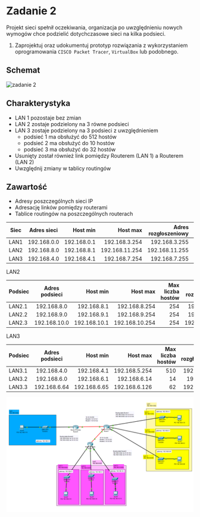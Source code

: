 # Zadanie 2

Projekt sieci spełnił oczekiwania, organizacja po uwzględnieniu nowych wymogów chce podzielić dotychczasowe sieci na kilka podsieci.

1. Zaprojektuj oraz udokumentuj prototyp rozwiązania z wykorzystaniem oprogramowania ``CISCO Packet Tracer``, ``VirtualBox`` lub podobnego. 

## Schemat

![zadanie 2](stage-02.svg)

## Charakterystyka
  * LAN 1 pozostaje bez zmian
  * LAN 2 zostaje podzielony na 3 równe podsieci
  * LAN 3 zostaje podzielony na 3 podsieci z uwzględnieniem
    * podsieć 1 ma obsłużyć do 512 hostów
    * podsieć 2 ma obsłużyć do 10 hostów
    * podsieć 3 ma obsłużyć do 32 hostów
  * Usunięty został również link pomiędzy Routerem (LAN 1) a Routerem (LAN 2)
  * Uwzględnij zmiany w tablicy routingów

## Zawartość

 * Adresy poszczególnych sieci IP
 * Adresację linków pomiędzy routerami
 * Tablice routingów na poszczególnych routerach

| Siec   | Adres sieci | Host min     | Host max      | Adres rozgłoszeniowy | Maska |
| -------------     |:-------------: | -----:       | -----:        | -----:    | -----:    |
|   LAN1       | 192.168.0.0 | 192.168.0.1   | 192.168.3.254 | 192.168.3.255  | 255.255.252.0 |
|   LAN2     | 192.168.8.0 |   192.168.8.1  | 192.168.11.254 | 192.168.11.255 | 255.255.252.0 |
|   LAN3   | 192.168.4.0 | 192.168.4.1 | 192.168.7.254 | 192.168.7.255 | 255.255.252.0 |

LAN2

| Podsiec   | Adres podsieci | Host min     | Host max     | Max liczba hostów | Adres rozgłoszeniowy | Maska |
| -------------     |:-------------: | -----:       | -----:  | -----:   | -----:    | -----:    |
|   LAN2.1       | 192.168.8.0 | 192.168.8.1   | 192.168.8.254| 254  | 192.168.8.255  | 255.255.255.0 |
|   LAN2.2    | 192.168.9.0 |   192.168.9.1  | 192.168.9.254  | 254 | 192.168.9.255 | 255.255.255.0 |
|   LAN2.3   | 192.168.10.0 | 192.168.10.1 | 192.168.10.254   | 254  | 192.168.10.255 | 255.255.255.0 |
 
 LAN3

| Podsiec   | Adres podsieci | Host min     | Host max     | Max liczba hostów | Adres rozgłoszeniowy |  Maska  |
| -------------     |:-------------: | -----:       | -----:  | -----:   | -----:    | -----:    |
|   LAN3.1       | 192.168.4.0 | 192.168.4.1   | 192.168.5.254| 510  | 192.168.5.255  | 255.255.254.0 |
|   LAN3.2    | 192.168.6.0 |   192.168.6.1  | 192.168.6.14  | 14 | 192.168.6.15 | 255.255.255.240 |
|   LAN3.3   | 192.168.6.64 | 192.168.6.65 | 192.168.6.126   | 62  | 192.168.6.127 | 255.255.255.192 |

 ![zadanie 2](zad2.png)
